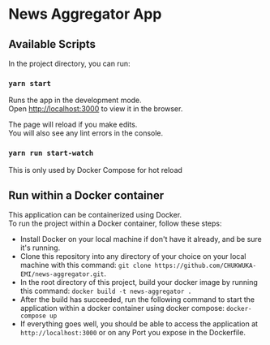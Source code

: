 # News Aggregator App

## Available Scripts

In the project directory, you can run:

### `yarn start`

Runs the app in the development mode.\
Open [http://localhost:3000](http://localhost:3000) to view it in the browser.

The page will reload if you make edits.\
You will also see any lint errors in the console.

### `yarn run start-watch`

This is only used by Docker Compose for hot reload

## Run within a Docker container

This application can be containerized using Docker.\
To run the project within a Docker container, follow these steps:

- Install Docker on your local machine if don't have it already, and be sure it's running.
- Clone this repository into any directory of your choice on your local machine with this command: `git clone https://github.com/CHUKWUKA-EMI/news-aggregator.git`.
- In the root directory of this project, build your docker image by running this command: `docker build -t news-aggregator .`
- After the build has succeeded, run the following command to start the application within a docker container using docker compose: `docker-compose up`
- If everything goes well, you should be able to access the application at `http://localhost:3000` or on any Port you expose in the Dockerfile.
